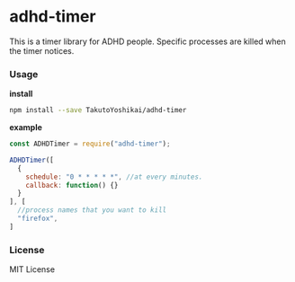 # adhd-timer
This is a timer library for ADHD people. Specific processes are killed when the timer notices.

### Usage
**install**
```bash
npm install --save TakutoYoshikai/adhd-timer
```

**example**
```javascript
const ADHDTimer = require("adhd-timer");

ADHDTimer([
  {
    schedule: "0 * * * * *", //at every minutes.
    callback: function() {}
  }
], [
  //process names that you want to kill
  "firefox",
]
```

### License
MIT License
